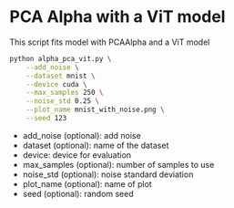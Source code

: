 # PCA Alpha with a ViT model

This script fits model with PCAAlpha and a ViT model

```bash
python alpha_pca_vit.py \
    --add_noise \
    --dataset mnist \
    --device cuda \
    --max_samples 250 \
    --noise_std 0.25 \
    --plot_name mnist_with_noise.png \
    --seed 123
```

* add_noise (optional): add noise
* dataset (optional): name of the dataset
* device: device for evaluation
* max_samples (optional): number of samples to use
* noise_std (optional): noise standard deviation
* plot_name (optional): name of plot
* seed (optional): random seed

